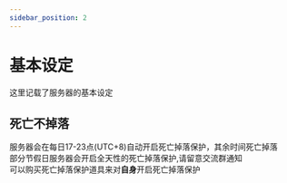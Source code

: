 ```yaml
---
sidebar_position: 2
---
```


# 基本设定
这里记载了服务器的基本设定  
## 死亡不掉落
服务器会在每日17-23点(UTC+8)自动开启死亡掉落保护，其余时间死亡掉落  
部分节假日服务器会开启全天性的死亡掉落保护,请留意交流群通知  
可以购买死亡掉落保护道具来对**自身**开启死亡掉落保护  
